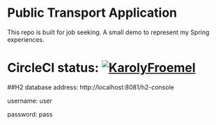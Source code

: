 # Public Transport Application

This repo is built for job seeking. A small demo to represent my Spring experiences.

# CircleCI status: [![KarolyFroemel](https://circleci.com/gh/KarolyFroemel/PublicTransportTicketingApp.svg?style=svg)](https://circleci.com/gh/KarolyFroemel/PublicTransportTicketingApp)

##H2 database address:
http://localhost:8081/h2-console

username: user

password: pass